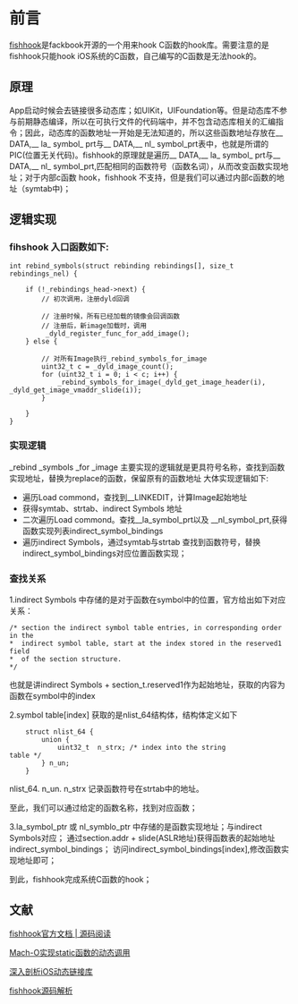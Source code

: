 # 前言
[fishhook](https://github.com/facebook/fishhook)是fackbook开源的一个用来hook C函数的hook库。需要注意的是fishhook只能hook iOS系统的C函数，自己编写的C函数是无法hook的。

## 原理

App启动时候会去链接很多动态库；如UIKit，UIFoundation等。但是动态库不参与前期静态编译，所以在可执行文件的代码端中，并不包含动态库相关的汇编指令；因此，动态库的函数地址一开始是无法知道的，所以这些函数地址存放在__ DATA,__ la_ symbol_ prt与__ DATA,__ nl_ symbol_prt表中，也就是所谓的PIC(位置无关代码)。fishhook的原理就是遍历__ DATA,__ la_ symbol_ prt与__ DATA,__ nl_ symbol_prt,匹配相同的函数符号（函数名词），从而改变函数实现地址；对于内部c函数 hook，fishhook 不支持，但是我们可以通过内部c函数的地址（symtab中)；

## 逻辑实现

### fihshook 入口函数如下:
	
	int rebind_symbols(struct rebinding rebindings[], size_t rebindings_nel) {
			
		if (!_rebindings_head->next) {
			// 初次调用，注册dyld回调

			// 注册时候，所有已经加载的镜像会回调函数
			// 注册后，新image加载时，调用
			 _dyld_register_func_for_add_image();
		} else {
		
			// 对所有Image执行_rebind_symbols_for_image
			uint32_t c = _dyld_image_count();
			for (uint32_t i = 0; i < c; i++) {
				_rebind_symbols_for_image(_dyld_get_image_header(i), _dyld_get_image_vmaddr_slide(i));
			}
		
		}
	}

### 实现逻辑
_rebind _symbols _for _image 主要实现的逻辑就是更具符号名称，查找到函数实现地址，替换为replace的函数，保留原有的函数地址
大体实现逻辑如下:

* 遍历Load commond，查找到__LINKEDIT，计算Image起始地址
* 获得symtab、strtab、indirect Symbols 地址
* 二次遍历Load commond。查找__la_symbol_prt以及
__nl_symbol_prt,获得函数实现列表indirect_symbol_bindings
* 遍历indirect Symbols，通过symtab与strtab 查找到函数符号，替换indirect_symbol_bindings对应位置函数实现；

### 查找关系

1.indirect Symbols 中存储的是对于函数在symbol中的位置，官方给出如下对应关系：
	
	/* section the indirect symbol table entries, in corresponding order in the
    *  indirect symbol table, start at the index stored in the reserved1 field
    *  of the section structure.
    */
    
也就是讲indirect Symbols + section_t.reserved1作为起始地址，获取的内容为函数在symbol中的index

2.symbol table[index] 获取的是nlist_64结构体，结构体定义如下
	
		struct nlist_64 {
		 	union {
        		uint32_t  n_strx; /* index into the string 				table */
	   	 	} n_un;
		}		

	
nlist_64. n_un. n_strx 记录函数符号在strtab中的地址。

至此，我们可以通过给定的函数名称，找到对应函数；

3.la_symbol_ptr 或 nl_symblo_ptr 中存储的是函数实现地址；与indirect Symbols对应；
通过section.addr + slide(ASLR地址)获得函数表的起始地址indirect_symbol_bindings；
访问indirect_symbol_bindings[index],修改函数实现地址即可；

到此，fishhook完成系统C函数的hook；



## 文献

[fishhook官方文档 | 源码阅读](https://github.com/facebook/fishhook)

[Mach-O实现static函数的动态调用](https://www.jianshu.com/p/48afe039019c)

[深入剖析iOS动态链接库](https://www.jianshu.com/p/1de663f64c05)

[fishhook源码解析](https://www.jianshu.com/p/54946d7e8d36)


